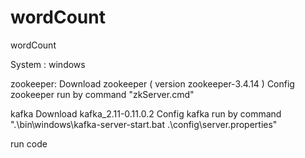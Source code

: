 # wordCount
wordCount

System : windows 


zookeeper:
  Download zookeeper ( version zookeeper-3.4.14 )
  Config zookeeper 
  run by command "zkServer.cmd"

kafka
  Download kafka_2.11-0.11.0.2
  Config kafka
  run by command ".\bin\windows\kafka-server-start.bat .\config\server.properties"
  
run code 





